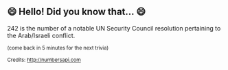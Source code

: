 ## 😄 Hello! Did you know that... 😄
242 is the number of a notable UN Security Council resolution pertaining to the Arab/Israeli conflict.

<sup>(come back in 5 minutes for the next trivia)</sup>


<sup>Credits: http://numbersapi.com</sup>
